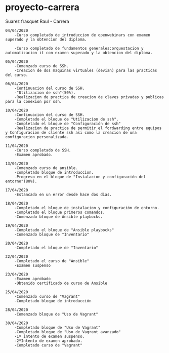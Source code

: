 # proyecto-carrera
 Suarez frasquet Raul - Carrera

	04/04/2020
		-Curso completado de introduccion de openwebinars con examen superado y la obtencion del diploma.
		
		-Curso completado de fundamentos generales:orquestacion y automatizacion it con examen superado y la obtencion del diploma.

	05/04/2020
		-Comenzado curso de SSh.
		-Creacion de dos maquinas virtuales (devian) para las practicas del curso.

	06/04/2020
		-Continuacion del curso de SSH.
		-"Utilizacion de ssh"(50%).
		-Realizacion de practica de creacion de claves privadas y publicas para la conexion por ssh.

	10/04/2020
		-Continuacion del curso de SSH.
		-Completado el bloque de "Utilizacion de ssh".
		-Completado el bloque de "Configuración de ssh"
		-Realizacion de practica de permitir el fordwarding entre equipos y Configuracion de cliente ssh asi como la creacion de una configuracion personalizada.

	11/04/2020
		-Curso completado de SSH.
		-Examen aprobado.

	13/04/2020
		-Comenzado curso de ansible.
		-completado bloque de introduccion.
		-Progreso en el bloque de "Instalacion y configuración del entorno"(80%).

	17/04/2020
		-Estancado en un error desde hace dos dias.

	18/04/2020
		-Completado el bloque de instalacion y configuración de entorno.
		-Completado el bloque primeros comandos.
		-Comenzado bloque de Ansible playbocks.

	19/04/2020
		-Completado el bloque de "Ansible playbocks"
		-Comenzado bloque de "Inventario"

	20/04/2020
		-Completado el bloque de "Inventario"

	22/04/2020
		-Completado el curso de "Ansible"
		-Examen suspenso

	23/04/2020
		-Examen aprobado
		-Obtenido certificado de curso de Ansible

	25/04/2020
		-Comenzado curso de "Vagrant"
		-Completado bloque de introducción

	28/04/2020
		-Comenzado bloque de "Uso de Vagrant"

	30/04/2020
		-Completado bloque de "Uso de Vagrant"
		-Completado bloque de "Uso de Vagrant avanzado"
		-1º intento de examen suspenso.
		-2ºIntento de examen aprobado.
		-Completado curso de "Vagrant" 